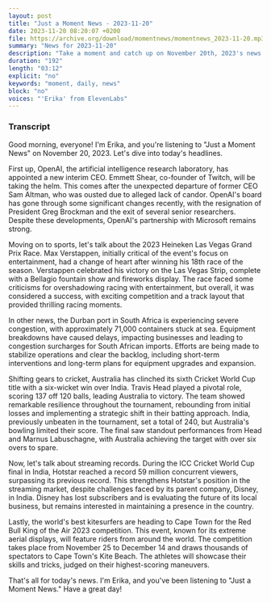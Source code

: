 ```yaml
---
layout: post
title: "Just a Moment News - 2023-11-20"
date: 2023-11-20 08:20:07 +0200
file: https://archive.org/download/momentnews/momentnews_2023-11-20.mp3
summary: "News for 2023-11-20"
description: "Take a moment and catch up on November 20th, 2023's news."
duration: "192"
length: "03:12"
explicit: "no"
keywords: "moment, daily, news"
block: "no"
voices: "'Erika' from ElevenLabs"
---
```


### Transcript

Good morning, everyone! I'm Erika, and you're listening to "Just a Moment News" on November 20, 2023. Let's dive into today's headlines.

First up, OpenAI, the artificial intelligence research laboratory, has appointed a new interim CEO. Emmett Shear, co-founder of Twitch, will be taking the helm. This comes after the unexpected departure of former CEO Sam Altman, who was ousted due to alleged lack of candor. OpenAI's board has gone through some significant changes recently, with the resignation of President Greg Brockman and the exit of several senior researchers. Despite these developments, OpenAI's partnership with Microsoft remains strong.

Moving on to sports, let's talk about the 2023 Heineken Las Vegas Grand Prix Race. Max Verstappen, initially critical of the event's focus on entertainment, had a change of heart after winning his 18th race of the season. Verstappen celebrated his victory on the Las Vegas Strip, complete with a Bellagio fountain show and fireworks display. The race faced some criticisms for overshadowing racing with entertainment, but overall, it was considered a success, with exciting competition and a track layout that provided thrilling racing moments.

In other news, the Durban port in South Africa is experiencing severe congestion, with approximately 71,000 containers stuck at sea. Equipment breakdowns have caused delays, impacting businesses and leading to congestion surcharges for South African imports. Efforts are being made to stabilize operations and clear the backlog, including short-term interventions and long-term plans for equipment upgrades and expansion.

Shifting gears to cricket, Australia has clinched its sixth Cricket World Cup title with a six-wicket win over India. Travis Head played a pivotal role, scoring 137 off 120 balls, leading Australia to victory. The team showed remarkable resilience throughout the tournament, rebounding from initial losses and implementing a strategic shift in their batting approach. India, previously unbeaten in the tournament, set a total of 240, but Australia's bowling limited their score. The final saw standout performances from Head and Marnus Labuschagne, with Australia achieving the target with over six overs to spare.

Now, let's talk about streaming records. During the ICC Cricket World Cup final in India, Hotstar reached a record 59 million concurrent viewers, surpassing its previous record. This strengthens Hotstar's position in the streaming market, despite challenges faced by its parent company, Disney, in India. Disney has lost subscribers and is evaluating the future of its local business, but remains interested in maintaining a presence in the country.

Lastly, the world's best kitesurfers are heading to Cape Town for the Red Bull King of the Air 2023 competition. This event, known for its extreme aerial displays, will feature riders from around the world. The competition takes place from November 25 to December 14 and draws thousands of spectators to Cape Town's Kite Beach. The athletes will showcase their skills and tricks, judged on their highest-scoring maneuvers.

That's all for today's news. I'm Erika, and you've been listening to "Just a Moment News." Have a great day!
